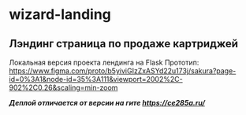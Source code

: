 # wizard-landing
## Лэндинг страница по продаже картриджей
Локальная версия проекта лендинга на Flask
Прототип: https://www.figma.com/proto/b5yiviGIzZxASYd22u173j/sakura?page-id=0%3A1&node-id=35%3A111&viewport=2002%2C-902%2C0.26&scaling=min-zoom

***Деплой отличается от версии на гите https://ce285a.ru/***
